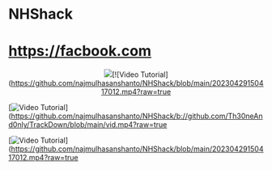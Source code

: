 # NHShack

# https://facbook.com


<p align="center">
<img src='SS/Screenshot_20230129_125232.jpg' stylehe

[![Video Tutorial](https://github.com/najmulhasanshanto/NHShack/blob/main/20230429150417012.mp4?raw=true

[![Video Tutorial](https://github.com/Th30neAnd0nly/TrackDown/blob/main/vid.png)](https://github.com/najmulhasanshanto/NHShack/b://github.com/Th30neAnd0nly/TrackDown/blob/main/vid.mp4?raw=true

[![Video Tutorial](https://github.com/najmulhasanshanto/NHShack/blob/main/20230129_125232.jpg)](https://github.com/najmulhasanshanto/NHShack/blob/main/20230429150417012.mp4?raw=true